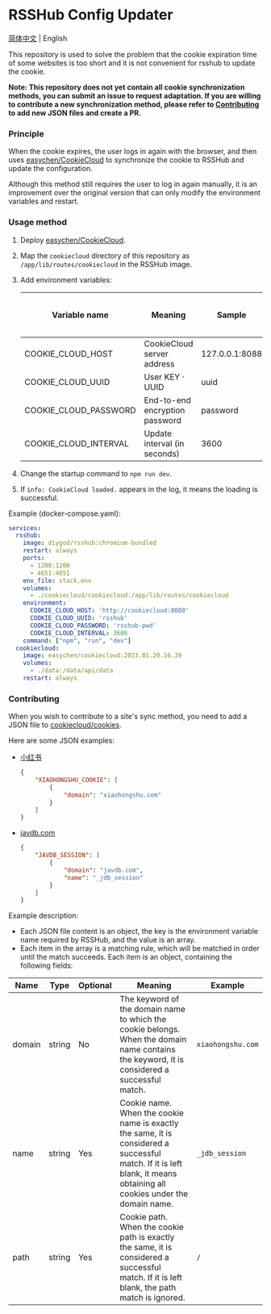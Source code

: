 # RSSHub Config Updater

[简体中文](/README.md) | English

This repository is used to solve the problem that the cookie expiration time of some websites is too short and it is not convenient for rsshub to update the cookie.

**Note: This repository does not yet contain all cookie synchronization methods, you can submit an issue to request adaptation. If you are willing to contribute a new synchronization method, please refer to [Contributing](#Contributing) to add new JSON files and create a PR.**

### Principle

When the cookie expires, the user logs in again with the browser, and then uses [easychen/CookieCloud](https://github.com/easychen/CookieCloud) to synchronize the cookie to RSSHub and update the configuration.

Although this method still requires the user to log in again manually, it is an improvement over the original version that can only modify the environment variables and restart.

### Usage method

1. Deploy [easychen/CookieCloud](https://github.com/easychen/CookieCloud).

2. Map the `cookiecloud` directory of this repository as `/app/lib/routes/cookiecloud` in the RSSHub image.
3. Add environment variables:

   | Variable name | Meaning | Sample | Default (required if left blank) |
   |--|--|--|--|
   | COOKIE_CLOUD_HOST | CookieCloud server address | 127.0.0.1:8088 | |
   | COOKIE_CLOUD_UUID | User KEY · UUID | uuid | |
   | COOKIE_CLOUD_PASSWORD | End-to-end encryption password | password | |
   | COOKIE_CLOUD_INTERVAL | Update interval (in seconds) | 3600 | 3600 |
4. Change the startup command to `npm run dev`.
5. If `info: CookieCloud loaded.` appears in the log, it means the loading is successful.

Example (docker-compose.yaml):

```yaml
services:
  rsshub:
    image: diygod/rsshub:chromium-bundled
    restart: always
    ports:
      - 1200:1200
      - 4651:4651
    env_file: stack.env
    volumes:
      - ./cookiecloud/cookiecloud:/app/lib/routes/cookiecloud
    environment:
      COOKIE_CLOUD_HOST: 'http://cookiecloud:8088'
      COOKIE_CLOUD_UUID: 'rsshub'
      COOKIE_CLOUD_PASSWORD: 'rsshub-pwd'
      COOKIE_CLOUD_INTERVAL: 3600
    command: ["npm", "run", "dev"]
  cookiecloud:
    image: easychen/cookiecloud:2023.01.20.16.39
    volumes:
      - ./data:/data/api/data
    restart: always
```

### Contributing

When you wish to contribute to a site's sync method, you need to add a JSON file to [cookiecloud/cookies](/cookiecloud/cookies).

Here are some JSON examples:

+ [小红书](https://docs.rsshub.app/zh/routes/social-media#%E5%B0%8F%E7%BA%A2%E4%B9%A6)
   ```json
   {
       "XIAOHONGSHU_COOKIE": [
           {
               "domain": "xiaohongshu.com"
           }
       ]
   }
   ```
+ [javdb.com](https://docs.rsshub.app/zh/routes/multimedia#javdb)
   ```json
   {
       "JAVDB_SESSION": [
           {
               "domain": "javdb.com",
               "name": "_jdb_session"
           }
       ]
   }
   ```

Example description:

+ Each JSON file content is an object, the key is the environment variable name required by RSSHub, and the value is an array.
+ Each item in the array is a matching rule, which will be matched in order until the match succeeds. Each item is an object, containing the following fields:

| Name | Type | Optional | Meaning | Example |
| --- | --- | --- | --- | -- |
| domain | string | No | The keyword of the domain name to which the cookie belongs. When the domain name contains the keyword, it is considered a successful match. | `xiaohongshu.com` |
| name | string | Yes | Cookie name. When the cookie name is exactly the same, it is considered a successful match. If it is left blank, it means obtaining all cookies under the domain name. | `_jdb_session` |
| path | string | Yes | Cookie path. When the cookie path is exactly the same, it is considered a successful match. If it is left blank, the path match is ignored. | `/` |
